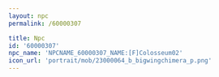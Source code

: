 ```yaml
---
layout: npc
permalink: /60000307

title: Npc
id: '60000307'
npc_name: 'NPCNAME_60000307_NAME:[F]Colosseum02'
icon_url: 'portrait/mob/23000064_b_bigwingchimera_p.png'
---
```

